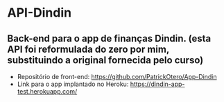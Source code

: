 # API-Dindin

## Back-end para o app de finanças Dindin. (esta API foi reformulada do zero por mim, substituindo a original fornecida pelo curso)

- Repositório de front-end: https://github.com/PatrickOtero/App-Dindin
- Link para o app implantado no Heroku: https://dindin-app-test.herokuapp.com/
